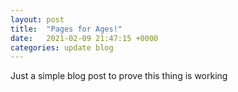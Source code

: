 ```yaml
---
layout: post
title:  "Pages for Ages!"
date:   2021-02-09 21:47:15 +0000
categories: update blog
---
```


Just a simple blog post to prove this thing is working